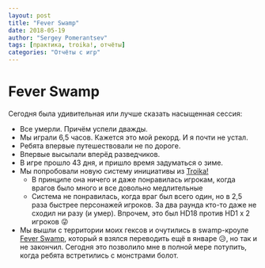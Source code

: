 ```yaml
---
layout: post
title: "Fever Swamp"
date: 2018-05-19
author: "Sergey Pomerantsev"
tags: [практика, troika!, отчёты]
categories: "Отчёты с игр"
---
```


# Fever Swamp


Сегодня была удивительная или лучше сказать насыщенная сессия:

- Все умерли. Причём успели дважды.
- Мы играли 6,5 часов. Кажется это мой рекорд. И я почти не устал.
- Ребята впервые путешествовали не по дороге.
- Впервые высылали вперёд разведчиков.
- В игре прошло 43 дня, и пришло время задуматься о зиме.
- Мы попробовали новую систему инициативы из [Troika!](https://www.melsonia.com/product/troika-initiative-deck)
	- В принципе она ничего и даже понравилась игрокам, когда врагов было много и все довольно медлительные
	- Система не понравилась, когда враг был всего один, но в 2,5 раза быстрее персонажей игроков. За два раунда кто-то даже не сходил ни разу (и умер). Впрочем, это был HD18 против HD1 х 2 игроков 😜
- Мы вышли с территории моих гексов и очутились в swamp-кроуле [Fever Swamp](https://www.drivethrurpg.com/product/224803/Fever-Swamp), который я взялся переводить ещё в январе 😥, но так и не закончил. Сегодня это позволило мне в полной мере потупить, когда ребята встретились с монстрами болот.
